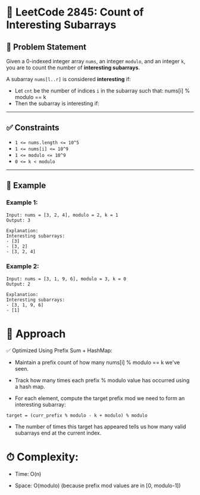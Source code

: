 # 🧠 LeetCode 2845: Count of Interesting Subarrays

## 💼 Problem Statement

Given a 0-indexed integer array `nums`, an integer `modulo`, and an integer `k`, you are to count the number of **interesting subarrays**.

A subarray `nums[l..r]` is considered **interesting** if:

- Let `cnt` be the number of indices `i` in the subarray such that:
nums[i] % modulo == k
- Then the subarray is interesting if:

---

## ✅ Constraints

- `1 <= nums.length <= 10^5`
- `1 <= nums[i] <= 10^9`
- `1 <= modulo <= 10^9`
- `0 <= k < modulo`

---

## 🧠 Example

### Example 1:
```
Input: nums = [3, 2, 4], modulo = 2, k = 1  
Output: 3

Explanation:
Interesting subarrays:
- [3]
- [3, 2]
- [3, 2, 4]
```
### Example 2:
```
Input: nums = [3, 1, 9, 6], modulo = 3, k = 0  
Output: 2

Explanation:
Interesting subarrays:
- [3, 1, 9, 6]
- [1]
```
# 🚀 Approach
✅ Optimized Using Prefix Sum + HashMap:
+ Maintain a prefix count of how many nums[i] % modulo == k we've seen.

+ Track how many times each prefix % modulo value has occurred using a hash map.

+ For each element, compute the target prefix mod we need to form an interesting subarray:
```
target = (curr_prefix % modulo - k + modulo) % modulo
```
+ The number of times this target has appeared tells us how many valid subarrays end at the current index.

# ⏱ Complexity:
+ Time: O(n)

+ Space: O(modulo) (because prefix mod values are in [0, modulo-1])


